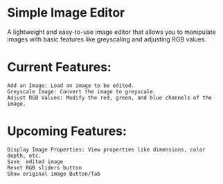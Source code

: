 # Simple Image Editor

A lightweight and easy-to-use image editor that allows you to manipulate images with basic features like greyscaling and adjusting RGB values.

# Current Features:

    Add an Image: Load an image to be edited.
    Greyscale Image: Convert the image to greyscale.
    Adjust RGB Values: Modify the red, green, and blue channels of the image.

# Upcoming Features:

    Display Image Properties: View properties like dimensions, color depth, etc.
    Save  edited image
    Reset RGB sliders button
    Show original image Button/Tab

